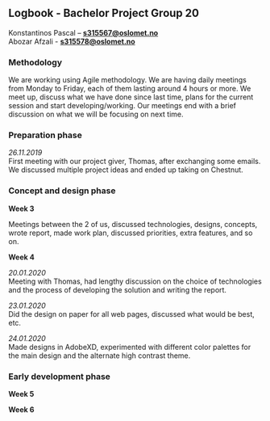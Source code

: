 ## Logbook - Bachelor Project Group 20

Konstantinos Pascal – **s315567@oslomet.no**\
Abozar Afzali - **s315578@oslomet.no**

### Methodology
We are working using Agile methodology. We are having daily meetings from Monday to Friday, each of them lasting around 4 hours or more. We meet up, discuss what we have done since last time, plans for the current session and start developing/working. Our meetings end with a brief discussion on what we will be focusing on next time.

### Preparation phase

*26.11.2019*\
First meeting with our project giver, Thomas, after exchanging some emails. We discussed multiple project ideas and ended up taking on Chestnut.

### Concept and design phase

**Week 3**

Meetings between the 2 of us, discussed technologies, designs, concepts, wrote report, made work plan, discussed priorities, extra features, and so on.

**Week 4**

*20.01.2020*\
Meeting with Thomas, had lengthy discussion on the choice of technologies and the process of developing the solution and writing the report.

*23.01.2020*\
Did the design on paper for all web pages, discussed what would be best, etc.

*24.01.2020*\
Made designs in AdobeXD, experimented with different color palettes for the main design and the alternate high contrast theme.

### Early development phase

**Week 5**

**Week 6**